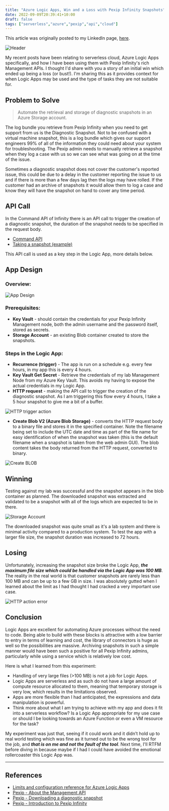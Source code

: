```yaml
---
title: "Azure Logic Apps, Win and a Loss with Pexip Infinity Snapshots"
date: 2022-09-09T20:39:41+10:00
draft: false
tags: ["serverless","azure","pexip","api","cloud"]
---
```


This article was originally posted to my LinkedIn page, [here](https://www.linkedin.com/pulse/azure-logic-apps-win-loss-pexip-infinity-snapshots-aled-morris/).

![Header](/post/2022-azure-logic-apps-win-loss/az-header.png#center "Azure Logic App Designer")

My recent posts have been relating to serverless cloud, Azure Logic Apps specifically, and how I have been using them with Pexip Infinity's rich Management APIs. I thought I'd share with you a story of an initial win which ended up being a loss (or bust!). I'm sharing this as it provides context for when Logic Apps may be used and the type of tasks they are not suitable for.

## Problem to Solve

>
> Automate the retrieval and storage of diagnostic snapshots in an Azure Storage account.
>

The log bundle you retrieve from Pexip Infinity when you need to get support from us is the Diagnostic Snapshot. Not to be confused with a virtual machine snapshot, this is a log bundle which gives our support engineers 99% of all of the information they could need about your system for troubleshooting. The Pexip admin needs to manually retrieve a snapshot when they log a case with us so we can see what was going on at the time of the issue.

Sometimes a diagnostic snapshot does not cover the customer's reported issue, this could be due to a delay in the customer reporting the issue to us and if there is more than a few days lag then the logs may have rolled. If the customer had an archive of snapshots it would allow them to log a case and know they will have the snapshot on hand to cover any time period.

## API Call
In the Command API of Infinity there is an API call to trigger the creation of a diagnostic snapshot, the duration of the snapshot needs to be specified in the request body.

* [Command API](https://docs.pexip.com/api_manage/api_command.htm)
* [Taking a snapshot (example)](https://docs.pexip.com/api_manage/api_command.htm#snapshot)
 
 This API call is used as a key step in the Logic App, more details below.

## App Design

### Overview:

![App Design](/post/2022-azure-logic-apps-win-loss/az-flow1.png#center50 "Logic App Overview in Azure")

### Prerequisites:

* **Key Vault** - should contain the credentials for your Pexip Infinity Management node, both the admin username and the password itself, stored as secrets.
* **Storage Account** - an existing Blob container created to store the snapshots.

### Steps in the Logic App:

* **Recurrence (trigger)** - The app is run on a schedule e.g. every few hours, in my app this is every 4 hours.
* **Key Vault Get Secret** - Retrieve the credentials of my lab Management Node from my Azure Key Vault. This avoids my having to expose the actual credentials in my Logic App.
* **HTTP request** - making the API call to trigger the creation of the diagnostic snapshot. As I am triggering this flow every 4 hours, I take a 5 hour snapshot to give me a bit of a buffer.

![HTTP trigger action](/post/2022-azure-logic-apps-win-loss/az-http.png#center50 "HTTP action in Logic App.")

* **Create Blob V2 (Azure Blob Storage)** - converts the HTTP request body to a binary file and stores it in the specified container. Note the filename being set to include the UTC date and time as part of the file name for easy identification of when the snapshot was taken (this is the default filename when a snapshot is taken from the web admin GUI). The blob content takes the body returned from the HTTP request, converted to binary.

![Create BLOB](/post/2022-azure-logic-apps-win-loss/az-blob.png#center50 "Create BLOB in Logic App.")

## Winning
Testing against my lab was successful and the snapshot appears in the blob container as planned. The downloaded snapshot was extracted and validated to be a snapshot with all of the logs which are expected to be in there.

![Storage Account](/post/2022-azure-logic-apps-win-loss/az-storage-acct.png#center "Storage Account view in Azure.")

The downloaded snapshot was quite small as it's a lab system and there is minimal activity compared to a production system. To test the app with a larger file size, the snapshot duration was increased to 72 hours.

## Losing
Unfortunately, increasing the snapshot size broke the Logic App, ***the maximum file size which could be handled via the Logic App was 100 MB***. The reality in the real world is that customer snapshots are rarely less than 100 MB and can be up to a few GB in size. I was absolutely gutted when I learned about the limit as I had thought I had cracked a very important use case.

![HTTP action error](/post/2022-azure-logic-apps-win-loss/az-error.png#center50 "HTTP action error.")

## Conclusion
Logic Apps are excellent for automating Azure processes without the need to code. Being able to build with these blocks is attractive with a low barrier to entry in terms of learning and cost, the library of connectors is huge as well so the possibilities are massive. Archiving snapshots in such a simple manner would have been such a positive for all Pexip Infinity admins, particularly while using a service which is relatively low cost.

Here is what I learned from this experiment:

* Handling of very large files (>100 MB) is not a job for Logic Apps.
* Logic Apps are serverless and as such do not have a large amount of compute resource allocated to them, meaning that temporary storage is very low, which results in the limitations observed.
* Apps are more flexible than I had anticipated, the expressions and data manipulation is powerful.
* Think more about what I am trying to achieve with my app and does it fit into a serverless workflow? Is a Logic App appropriate for my use case or should I be looking towards an Azure Function or even a VM resource for the task?

My experiment was just that, seeing if it could work and it didn’t hold up to real world testing which was fine as it turned out to be the wrong tool for the job, and ***that is on me and not the fault of the tool***. Next time, I'll RTFM before diving in because maybe if I had I could have avoided the emotional rollercoaster this Logic App was.

----

## References
* [Limits and configuration reference for Azure Logic Apps](https://docs.microsoft.com/en-us/azure/logic-apps/logic-apps-limits-and-config?tabs=azure-portal)
* [Pexip - About the Management API](https://docs.pexip.com/api_manage/management_intro.htm)
* [Pexip - Downloading a diagnostic snapshot](https://docs.pexip.com/admin/diagnostic_snapshot.htm)
* [Pexip - Introduction to Pexip Infinity](https://docs.pexip.com/admin/admin_intro.htm)

